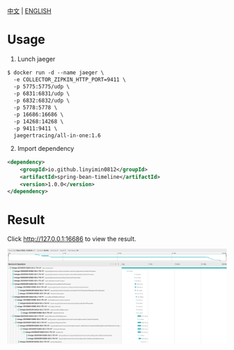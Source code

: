 [中文](README.md) |
[ENGLISH](README_EN.md)

# Usage

1. Lunch jaeger

```shell
$ docker run -d --name jaeger \
  -e COLLECTOR_ZIPKIN_HTTP_PORT=9411 \
  -p 5775:5775/udp \
  -p 6831:6831/udp \
  -p 6832:6832/udp \
  -p 5778:5778 \
  -p 16686:16686 \
  -p 14268:14268 \
  -p 9411:9411 \
  jaegertracing/all-in-one:1.6
```

2. Import dependency

```xml
<dependency>
    <groupId>io.github.linyimin0812</groupId>
    <artifactId>spring-bean-timeline</artifactId>
    <version>1.0.0</version>
</dependency>
```

# Result

Click http://127.0.0.1:16686 to view the result.

![](./docs/spring-bean-timeline.jpg)

